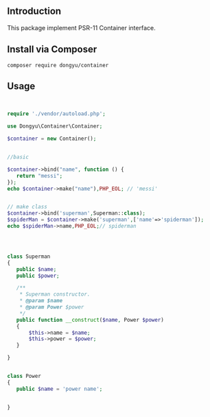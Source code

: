 ## Introduction

This package implement PSR-11 Container interface.


## Install via Composer

`composer require dongyu/container`

## Usage

 ```php
 
 
require './vendor/autoload.php';

use Dongyu\Container\Container;

$container = new Container();


//basic

$container->bind("name", function () {
    return "messi";
});
echo $container->make("name"),PHP_EOL; // 'messi'


// make class
$container->bind('superman',Superman::class);
$spiderMan = $container->make('superman',['name'=>'spiderman']);
echo $spiderMan->name,PHP_EOL;// spiderman




class Superman
{
    public $name;
    public $power;

    /**
     * Superman constructor.
     * @param $name
     * @param Power $power
     */
    public function __construct($name, Power $power)
    {
        $this->name = $name;
        $this->power = $power;
    }

}


class Power
{
    public $name = 'power name';


}
 
 
 
 ```